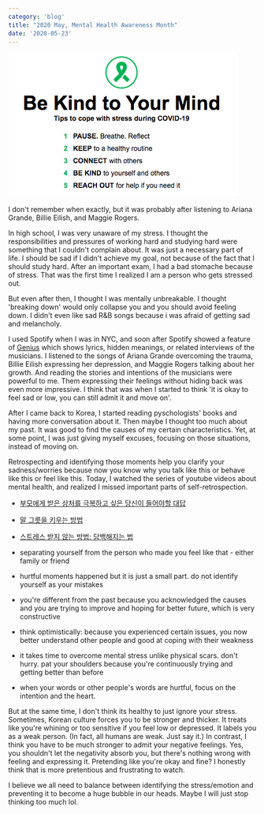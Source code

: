 ```yaml
---
category: 'blog'
title: "2020 May, Mental Health Awareness Month"
date: '2020-05-23'
---
```


![mentalHealthMonth2020](2020MayMentalHealthMonth.png)

I don't remember when exactly, but it was probably after listening to Ariana Grande, Billie Eilish, and Maggie Rogers.

In high school, I was very unaware of my stress. I thought the responsibilities and pressures of working hard and studying hard were something that I couldn't complain about. It was just a necessary part of life. I should be sad if I didn't achieve my goal, not because of the fact that I should study hard. After an important exam, I had a bad stomache because of stress. That was the first time I realized I am a person who gets stressed out. 

But even after then, I thought I was mentally unbreakable. I thought 'breaking down' would only collapse you and you should avoid feeling down. I didn't even like sad R&B songs because i was afraid of getting sad and melancholy. 

I used Spotify when I was in NYC, and soon after Spotify showed a feature of [Genius](https://genius.com/) which shows lyrics, hidden meanings, or related interviews of the musicians. I listened to the songs of Ariana Grande overcoming the trauma, Billie Eilish expressing her depression, and Maggie Rogers talking about her growth. And reading the stories and intentions of the musicians were powerful to me. Them expressing their feelings without hiding back was even more impressive. I think that was when I started to think 'it is okay to feel sad or low, you can still admit it and move on'. 

After I came back to Korea, I started reading pyschologists' books and having more conversation about it. Then maybe I thought too much about my past. It was good to find the causes of my certain characteristics. Yet, at some point, I was just giving myself excuses, focusing on those situations, instead of moving on.

Retrospecting and identifying those moments help you clarify your sadness/worries because now you know why you talk like this or behave like this or feel like this. Today, I watched the series of youtube videos about mental health, and realized I missed important parts of self-retrospection. 

- [부모에게 받은 상처를 극복하고 싶은 당신이 들어야할 대답](https://www.youtube.com/watch?v=PPJoM9N1Eno)
- [말 그릇을 키우는 방법](https://www.youtube.com/watch?v=IQJzVFUbGU4)
- [스트레스 받지 않는 방법: 담백해지는 법](https://www.youtube.com/watch?v=AU8pmjKIlUQ&t=508s)

- separating yourself from the person who made you feel like that - either family or friend
- hurtful moments happened but it is just a small part. do not identify yourself as your mistakes
- you're different from the past because you acknowledged the causes and you are trying to improve and hoping for better future, which is very constructive
- think optimistically: because you experienced certain issues, you now better understand other people and good at coping with their weakness
- it takes time to overcome mental stress unlike physical scars. don't hurry. pat your shoulders because you're continuously trying and getting better than before
- when your words or other people's words are hurtful, focus on the intention and the heart. 

But at the same time, I don't think its healthy to just ignore your stress. Sometimes, Korean culture forces you to be stronger and thicker. It treats like you're whining or too sensitive if you feel low or depressed. It labels you as a weak person. (In fact, all humans are weak. Just say it.) In contrast, I think you have to be much stronger to admit your negative feelings. Yes, you shouldn't let the negativity absorb you, but there's nothing wrong with feeling and expressing it. Pretending like you're okay and fine? I honestly think that is more pretentious and frustrating to watch.

I believe we all need to balance between identifying the stress/emotion and preventing it to become a huge bubble in our heads. Maybe I will just stop thinking too much lol.